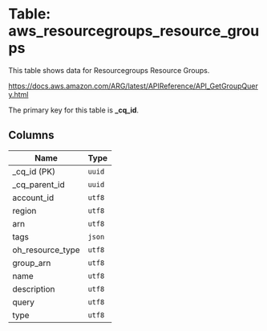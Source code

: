 # Table: aws_resourcegroups_resource_groups

This table shows data for Resourcegroups Resource Groups.

https://docs.aws.amazon.com/ARG/latest/APIReference/API_GetGroupQuery.html

The primary key for this table is **_cq_id**.

## Columns

| Name          | Type          |
| ------------- | ------------- |
|_cq_id (PK)|`uuid`|
|_cq_parent_id|`uuid`|
|account_id|`utf8`|
|region|`utf8`|
|arn|`utf8`|
|tags|`json`|
|oh_resource_type|`utf8`|
|group_arn|`utf8`|
|name|`utf8`|
|description|`utf8`|
|query|`utf8`|
|type|`utf8`|